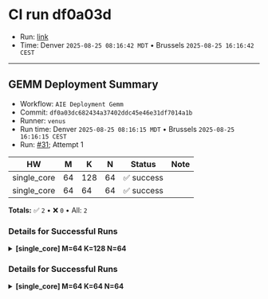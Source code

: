 # CI run df0a03d

- Run: [link](https://github.com/KULeuven-MICAS/stream_aie/actions/runs/17211455753)
- Time: Denver `2025-08-25 08:16:42 MDT` • Brussels `2025-08-25 16:16:42 CEST`

---

## GEMM Deployment Summary

- Workflow: `AIE Deployment Gemm`
- Commit: `df0a03dc682434a37402ddc45e46e31df7014a1b`
- Runner: `venus`
- Run time: Denver `2025-08-25 08:16:15 MDT` • Brussels `2025-08-25 16:16:15 CEST`
- Run: [#31](https://github.com/KULeuven-MICAS/stream_aie/actions/runs/17211455753); Attempt 1

| HW | M | K | N | Status | Note |
|---|---|---|---|--------|------|
| single_core | 64 | 128 | 64 | ✅ success |  |
| single_core | 64 | 64 | 64 | ✅ success |  |

**Totals:** ✅ `2`  •  ❌ `0`  •  All: `2`

### Details for Successful Runs

<details><summary><strong>[single_core] M=64 K=128 N=64</strong></summary>

| Tile | Kernels | Total cycles | Avg cycles per kernel | MACs/cycle (kernel) | Peak eff. kernel % | MACs/cycle (system) | Peak eff. system % |
|------|---------|--------------|-----------------------|---------------------|--------------------|---------------------|--------------------|
| tile2,1 | 16 | 26,240 | 1,038.00 | 31.57 | 49.33 | 19.98 | 31.22 |

</details>

### Details for Successful Runs

<details><summary><strong>[single_core] M=64 K=64 N=64</strong></summary>

| Tile | Kernels | Total cycles | Avg cycles per kernel | MACs/cycle (kernel) | Peak eff. kernel % | MACs/cycle (system) | Peak eff. system % |
|------|---------|--------------|-----------------------|---------------------|--------------------|---------------------|--------------------|
| tile2,1 | 8 | 11,247 | 1,070.00 | 30.62 | 47.85 | 23.31 | 36.42 |

</details>
